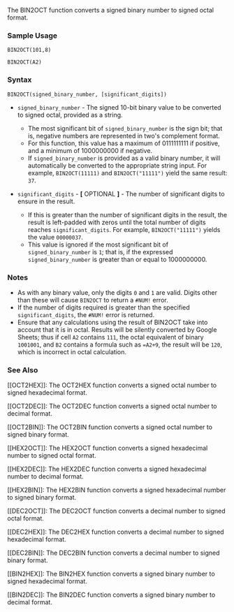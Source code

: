 The BIN2OCT function converts a signed binary number to signed octal format.

### Sample Usage

`BIN2OCT(101,8)`

`BIN2OCT(A2)`

### Syntax

`BIN2OCT(signed_binary_number, [significant_digits])`

* `signed_binary_number` - The signed 10-bit binary value to be converted to signed octal, provided as a string.

  + The most significant bit of `signed_binary_number` is the sign bit; that is, negative numbers are represented in two's complement format.
  + For this function, this value has a maximum of 0111111111 if positive, and a minimum of 1000000000 if negative.
  + If `signed_binary_number` is provided as a valid binary number, it will automatically be converted to the appropriate string input. For example, `BIN2OCT(11111)` and `BIN2OCT("11111")` yield the same result: `37`.
* `significant_digits` - **[** OPTIONAL **]** - The number of significant digits to ensure in the result.

  + If this is greater than the number of significant digits in the result, the result is left-padded with zeros until the total number of digits reaches `significant_digits`. For example, `BIN2OCT("11111")` yields the value `00000037`.
  + This value is ignored if the most significant bit of `signed_binary_number` is `1`; that is, if the expressed `signed_binary_number` is greater than or equal to 1000000000.

### Notes

* As with any binary value, only the digits `0` and `1` are valid. Digits other than these will cause `BIN2OCT` to return a `#NUM!` error.
* If the number of digits required is greater than the specified `significant_digits`, the `#NUM!` error is returned.
* Ensure that any calculations using the result of BIN2OCT take into account that it is in octal. Results will be silently converted by Google Sheets; thus if cell `A2` contains `111`, the octal equivalent of binary `1001001`, and `B2` contains a formula such as `=A2+9`, the result will be `120`, which is incorrect in octal calculation.

### See Also

[[OCT2HEX]]: The OCT2HEX function converts a signed octal number to signed hexadecimal format.

[[OCT2DEC]]: The OCT2DEC function converts a signed octal number to decimal format.

[[OCT2BIN]]: The OCT2BIN function converts a signed octal number to signed binary format.

[[HEX2OCT]]: The HEX2OCT function converts a signed hexadecimal number to signed octal format.

[[HEX2DEC]]: The HEX2DEC function converts a signed hexadecimal number to decimal format.

[[HEX2BIN]]: The HEX2BIN function converts a signed hexadecimal number to signed binary format.

[[DEC2OCT]]: The DEC2OCT function converts a decimal number to signed octal format.

[[DEC2HEX]]: The DEC2HEX function converts a decimal number to signed hexadecimal format.

[[DEC2BIN]]: The DEC2BIN function converts a decimal number to signed binary format.

[[BIN2HEX]]: The BIN2HEX function converts a signed binary number to signed hexadecimal format.

[[BIN2DEC]]: The BIN2DEC function converts a signed binary number to decimal format.
